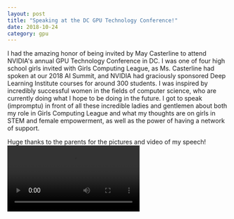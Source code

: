 ```yaml
---
layout: post
title: "Speaking at the DC GPU Technology Conference!"
date: 2018-10-24
category: gpu
---
```

I had the amazing honor of being invited by May Casterline to attend NVIDIA's annual GPU Technology Conference in DC. I was one of four high school girls invited with Girls Computing League, as Ms. Casterline had spoken at our 2018 AI Summit, and NVIDIA had graciously sponsored Deep Learning Institute courses for around 300 students. I was inspired by incredibly successful women in the fields of computer science, who are currently doing what I hope to be doing in the future. I got to speak (impromptu) in front of all these incredible ladies and gentlemen about both my role in Girls Computing League and what my thoughts are on girls in STEM and female empowerment, as well as the power of having a network of support.

Huge thanks to the parents for the pictures and video of my speech!
<video src="/assets/images/gpu2018/VIDEO-2018-10-27-16-01-50.mov" autoplay = "true"> Sorry, can't display the video! </video>
